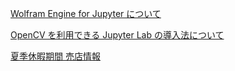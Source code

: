 [Wolfram Engine for Jupyter について](./wl4jupyter01.html)

[OpenCV を利用できる Jupyter Lab の導入法について](./howto_install_jupyterlab.md)

[夏季休暇期間 売店情報](./campus_store_info.md)
